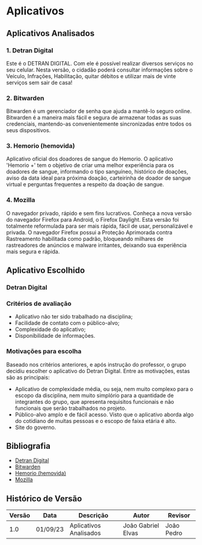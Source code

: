 # Aplicativos
## Aplicativos Analisados
### 1. Detran Digital
Este é o DETRAN DIGITAL. Com ele é possível realizar diversos serviços no seu celular. Nesta versão, o cidadão poderá consultar
informações sobre o Veículo, Infrações, Habilitação, quitar débitos e utilizar mais de vinte serviços sem sair de casa!

### 2. Bitwarden
Bitwarden é um gerenciador de senha que ajuda a mantê-lo seguro online. Bitwarden é a maneira mais fácil e segura de armazenar
todas as suas credenciais, mantendo-as convenientemente sincronizadas entre todos os seus dispositivos.

### 3. Hemorio (hemovida)
Aplicativo oficial dos doadores de sangue do Hemorio. O aplicativo 'Hemorio +' tem o objetivo de criar uma melhor experiência para
os doadores de sangue, informando o tipo sanguíneo, histórico de doações, aviso da data ideal para próxima doação, carteirinha de doador
de sangue virtual e perguntas frequentes a respeito da doação de sangue.

### 4. Mozilla
O navegador privado, rápido e sem fins lucrativos. Conheça a nova versão do navegador Firefox para Android, o Firefox Daylight.
Esta versão foi totalmente reformulada para ser mais rápida, fácil de usar, personalizável e privada. O navegador Firefox possui a Proteção Aprimorada contra Rastreamento habilitada como
padrão, bloqueando milhares de rastreadores de anúncios e malware irritantes, deixando sua experiência mais segura e rápida.

## Aplicativo Escolhido
### Detran Digital
### Critérios de avaliação
* Aplicativo não ter sido trabalhado na disciplina;
* Facilidade de contato com o público-alvo;
* Complexidade do aplicativo;
* Disponibilidade de informações.
### Motivações para escolha
Baseado nos critérios anteriores, e após instrução do professor, o grupo decidiu escolher o aplicativo do Detran Digital. Entre as motivações, estas são as principais:

* Aplicativo de complexidade média, ou seja, nem muito complexo para o escopo da disciplina, nem muito simplório para a quantidade de integrantes do grupo, que apresenta requisitos funcionais e não funcionais que serão trabalhados no projeto.
* Público-alvo amplo e de fácil acesso. Visto que o aplicativo aborda algo do cotidiano de muitas pessoas e o escopo de faixa etária é alto.
* Site do governo.
  
## Bibliografia
* [Detran Digital](https://play.google.com/store/apps/details?id=br.com.mesotec.detrandf)
* [Bitwarden](https://play.google.com/store/apps/details?id=com.x8bit.bitwarden)
* [Hemorio (hemovida)](https://play.google.com/store/apps/details?id=com.mycompany.hemorioplus)
* [Mozilla](https://play.google.com/store/apps/details?id=org.mozilla.firefox)

## Histórico de Versão
| Versão | Data     | Descrição                  | Autor               | Revisor             |
| ------ | -------- | -------------------------- | ------------------- | ------------------- |
| 1.0    | 01/09/23 | Aplicativos Analisados     | João Gabriel Elvas  | João Pedro  |
